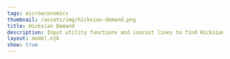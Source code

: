 ```yaml
---
tags: microeconomics
thumbnail: /assets/img/hicksian-demand.png
title: Hicksian Demand
description: Input utility functions and isocost lines to find Hicksian demand bundles
layout: model.njk
show: true
---
```

<script defer>
const myCalculator = new EconVision(true);
myCalculator.setGraphs({ 'engine': 'desmos', 'idDiv': 'SimpleHicksianGraph', 'height': '650px', 'width': '100', 'left': '-2', 'right': '15', 'bottom': '-1', 'top': '10', 'copy': true, 'showGrid': false, 'expressions': true, 'zoomFit': true, 'showXAxis': true, 'showYAxis': true, 'xAxisLabel': 'x', 'yAxisLabel': 'y' });

//util function
myCalculator.addFuncInput({ 'idDiv': 'UtilityFunction', 'title': 'Utility Function', 'func': "U(x,y)", 'latex': "y \\cdot e^x", 'color': '#6d1fff', 'listGraphs': [0] });
myCalculator.addFuncInput({ 'idDiv': 'IsocostLine', 'title': 'Isocost Line', 'func': "F(x,y)", 'latex': "10x+y", 'color': '#6d1fff', 'listGraphs': [0] });
//fixed utility
myCalculator.addSliderInput({ 'idDiv': 'FixedUtility', 'title': 'Fixed Utility Level', 'latex': 'K', 'min': '0', 'max': '100000', 'step': '0.01', 'defaultValue': '81030', 'listGraphs': [0] });
myCalculator.addExpression({ 'calc': 'simpleCompute', 'idDiv': 'totalUtilityCurve', 'compute': "UtilityFunction-FixedUtility", 'NewfunEqu': "f(x,y)", 'listGraphs': [0] });

//find Hicksian bundle
myCalculator.addExpression({ 'calc': 'simpleLag', 'idDiv': 'H', 'parentIdDiv': 'IsocostLine', 'constraint': 'totalUtilityCurve', 'FOCmax': false, 'NewfunEqu': '\\mu', 'listGraphs': [0] });

//draw IC and BL at Hicksian bundle
myCalculator.addExpression({ idDiv: "Pi2I1", latex: 'x_{2}\\left(x,y\\right)=x\\cos\\left(-2\\pi\\right)-y\\sin\\left(-2\\pi\\right)', listGraphs: [0] });
myCalculator.addExpression({ idDiv: "Pi2I2", latex: 'y_{2}\\left(x,y\\right)=x\\sin\\left(-2\\pi\\right)+y\\cos\\left(-2\\pi\\right)', listGraphs: [0] });
myCalculator.addExpression({ idDiv: "drawUtilityCurve", latex: 'U\\left(x_{2}\\left(x,y\\right),y_{2}\\left(x,y\\right)\\right)=K', color: '#2d70b3', listGraphs: [0] });
myCalculator.addExpression({ idDiv: "drawIsocostline", latex: 'F\\left(x_{2}\\left(x,y\\right),y_{2}\\left(x,y\\right)\\right)=F(\\mu_{x},\\mu_{y})\\left\\{x\\ge0\\right\\}\\left\\{y\\ge0\\right\\}', color: '#06a13f', listGraphs: [0] });

//label Hicksian bundle
myCalculator.addLabel({ 'idDiv': 'tangentHicksian', 'latex': "(\\mu_{x},\\mu_{y})", 'color': '#84009e', label: '', 'pointStyle': Desmos.Styles.OPEN, 'showLabel': true, 'listGraphs': [0] });

//display cost of Hicksian bundle
myCalculator.addExpression({ 'idDiv': 'HicksianCostDisplay', 'latex': "C_{H}=F(\\mu_{x},\\mu_{y})", 'listGraphs': [0] });
myCalculator.setValue({ 'idDiv': 'HicksianCostDisplayValue', 'latex': 'C_{H}', 'decimal': '2', 'listGraphs': [0] });

//instructions
myCalculator.setInstructions({ 'title': 'Input Utility Function', 'content': '<b>Input the utility function, e.g., "%%\\log\\left(x\\right)+\\log\\left(y\\right)%%”.</b> You do not need to set the utility function equal to any level of U. ' });
myCalculator.setInstructions({ 'title': 'Input Isocost Line', 'content': '<b>Input the isocost line in the form "%%P_{x}x+P_{y}y%%" with %%P_{x}%% and %%P_{y}y%% as set constants.</b>' });
myCalculator.setInstructions({
    'title': 'Input Fixed Utility Level', 'content': '<b> Input the utility level you want to hold constant and click "Refresh". </b> The calculator will display the Hicksian bundle in purple, the isocost line in blue, and the corresponding indifference curve in green. \
\\theory{"The Tangency Condition and the Feasibility Condition","The graphical solution demonstrates that the Hicksian demand bundle satisfies:\
<br><b>1) The tangency condition:</b> the isocost line and indifference curve are tangent at the Hicksian demand bundle — the slope of the isocost line (%%\\frac{P_{x}}{P_{y}}%%, the price ratio) and the slope of the indifference curve (%%\\frac{U_{x}}{U_{y}}%%, the marginal rate of substitution) are equal to each other\
<br><b>2) The feasibility condition: </b>the Hicksian demand bundle lies on utility curve fixed at the level of utility specified"}'});
myCalculator.setInstructions({ 'title': 'Cost of the Hicksian Bundle', 'content': "The Hicksian bundle is the cheapest bundle that achieves the specified level of utility. The cost of the Hicksian bundle currently displayed is \\exp{HicksianCostDisplayValue}. " });

//updateboundsv
myCalculator.addExpression({ 'idDiv': 'findYintercept', 'latex': "C_{H}\\sim F(0,y_{1})", 'listGraphs': [0] });
myCalculator.addExpression({ 'idDiv': 'findXintercept', 'latex': "C_{H}\\sim F(x_{1},0)", 'listGraphs': [0] });
myCalculator.addExpression({ 'idDiv': 'BountdTop', 'latex': "B_{t}=y_1", 'listGraphs': [0] });
myCalculator.addExpression({ 'idDiv': 'BountdRight', 'latex': 'B_{r}=x_1', 'listGraphs': [0] });
myCalculator.setBounds({ 'top': 'B_{t}', 'right': 'B_{r}', 'listGraphs': [0] });

//creators
myCalculator.setCreators({ 'title': 'Developer', 'name': 'Kyla', 'school': "CC’24" });


myCalculator.addPractice({
'idDiv': 'addpractice',
'selectedIdDivs': ['UtilityFunction', 'IsocostLine', 'FixedUtility', 'totalUtilityCurve', 'H', 'Pi2I1', 'Pi2I2', 'drawUtilityCurve', 'drawIsocostline', 'tangentHicksian', 'HicksianCostDisplay', 'HicksianCostDisplayValue'],
'samplePractice': [
'Adjust the utility function to change the shape of the indifference curve. How does this affect the Hicksian demand bundle?',
'Change the isocost line to change the slope of the budget constraint. How does this affect the Hicksian demand bundle?',
'Adjust the fixed utility level to change the level of utility. How does this affect the Hicksian demand bundle?',
'Find the Hicksian demand bundle by solving the Lagrangian equation. What are the values of x and y?',
'Draw the indifference curve and budget constraint at the Hicksian demand bundle. What is the shape of the indifference curve?',
'Find the cost of the Hicksian bundle by substituting the values of x and y into the isocost line. What is the cost?',
'Adjust the Hicksian demand bundle to change the level of utility. How does this affect the cost of the Hicksian bundle?',
'Find the marginal rate of substitution (MRS) by taking the derivative of the utility function with respect to x and y. What is the MRS?',
'Compare the MRS with the price ratio to determine if the Hicksian demand bundle is optimal. What is the result?',
'Draw the indifference curve and budget constraint at the Hicksian demand bundle. What is the shape of the indifference curve?',
'Find the cost of the Hicksian bundle by substituting the values of x and y into the isocost line. What is the cost?',
]
});

</script>
